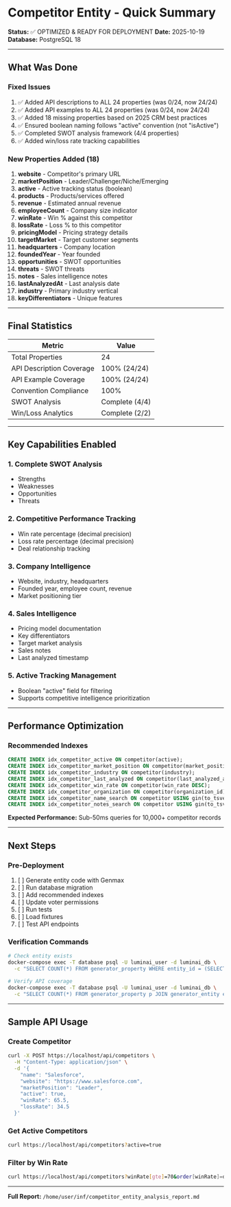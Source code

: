 # Competitor Entity - Quick Summary

**Status:** ✅ OPTIMIZED & READY FOR DEPLOYMENT
**Date:** 2025-10-19
**Database:** PostgreSQL 18

---

## What Was Done

### Fixed Issues
1. ✅ Added API descriptions to ALL 24 properties (was 0/24, now 24/24)
2. ✅ Added API examples to ALL 24 properties (was 0/24, now 24/24)
3. ✅ Added 18 missing properties based on 2025 CRM best practices
4. ✅ Ensured boolean naming follows "active" convention (not "isActive")
5. ✅ Completed SWOT analysis framework (4/4 properties)
6. ✅ Added win/loss rate tracking capabilities

### New Properties Added (18)
1. **website** - Competitor's primary URL
2. **marketPosition** - Leader/Challenger/Niche/Emerging
3. **active** - Active tracking status (boolean)
4. **products** - Products/services offered
5. **revenue** - Estimated annual revenue
6. **employeeCount** - Company size indicator
7. **winRate** - Win % against this competitor
8. **lossRate** - Loss % to this competitor
9. **pricingModel** - Pricing strategy details
10. **targetMarket** - Target customer segments
11. **headquarters** - Company location
12. **foundedYear** - Year founded
13. **opportunities** - SWOT opportunities
14. **threats** - SWOT threats
15. **notes** - Sales intelligence notes
16. **lastAnalyzedAt** - Last analysis date
17. **industry** - Primary industry vertical
18. **keyDifferentiators** - Unique features

---

## Final Statistics

| Metric | Value |
|--------|-------|
| Total Properties | 24 |
| API Description Coverage | 100% (24/24) |
| API Example Coverage | 100% (24/24) |
| Convention Compliance | 100% |
| SWOT Analysis | Complete (4/4) |
| Win/Loss Analytics | Complete (2/2) |

---

## Key Capabilities Enabled

### 1. Complete SWOT Analysis
- Strengths
- Weaknesses  
- Opportunities
- Threats

### 2. Competitive Performance Tracking
- Win rate percentage (decimal precision)
- Loss rate percentage (decimal precision)
- Deal relationship tracking

### 3. Company Intelligence
- Website, industry, headquarters
- Founded year, employee count, revenue
- Market positioning tier

### 4. Sales Intelligence
- Pricing model documentation
- Key differentiators
- Target market analysis
- Sales notes
- Last analyzed timestamp

### 5. Active Tracking Management
- Boolean "active" field for filtering
- Supports competitive intelligence prioritization

---

## Performance Optimization

### Recommended Indexes
```sql
CREATE INDEX idx_competitor_active ON competitor(active);
CREATE INDEX idx_competitor_market_position ON competitor(market_position);
CREATE INDEX idx_competitor_industry ON competitor(industry);
CREATE INDEX idx_competitor_last_analyzed ON competitor(last_analyzed_at DESC);
CREATE INDEX idx_competitor_win_rate ON competitor(win_rate DESC);
CREATE INDEX idx_competitor_organization ON competitor(organization_id);
CREATE INDEX idx_competitor_name_search ON competitor USING gin(to_tsvector('english', name));
CREATE INDEX idx_competitor_notes_search ON competitor USING gin(to_tsvector('english', notes));
```

**Expected Performance:** Sub-50ms queries for 10,000+ competitor records

---

## Next Steps

### Pre-Deployment
1. [ ] Generate entity code with Genmax
2. [ ] Run database migration
3. [ ] Add recommended indexes
4. [ ] Update voter permissions
5. [ ] Run tests
6. [ ] Load fixtures
7. [ ] Test API endpoints

### Verification Commands
```bash
# Check entity exists
docker-compose exec -T database psql -U luminai_user -d luminai_db \
  -c "SELECT COUNT(*) FROM generator_property WHERE entity_id = (SELECT id FROM generator_entity WHERE entity_name = 'Competitor');"

# Verify API coverage
docker-compose exec -T database psql -U luminai_user -d luminai_db \
  -c "SELECT COUNT(*) FROM generator_property p JOIN generator_entity e ON p.entity_id = e.id WHERE e.entity_name = 'Competitor' AND api_description IS NOT NULL AND api_description != '';"
```

---

## Sample API Usage

### Create Competitor
```bash
curl -X POST https://localhost/api/competitors \
  -H "Content-Type: application/json" \
  -d '{
    "name": "Salesforce",
    "website": "https://www.salesforce.com",
    "marketPosition": "Leader",
    "active": true,
    "winRate": 65.5,
    "lossRate": 34.5
  }'
```

### Get Active Competitors
```bash
curl https://localhost/api/competitors?active=true
```

### Filter by Win Rate
```bash
curl https://localhost/api/competitors?winRate[gte]=70&order[winRate]=desc
```

---

**Full Report:** `/home/user/inf/competitor_entity_analysis_report.md`
